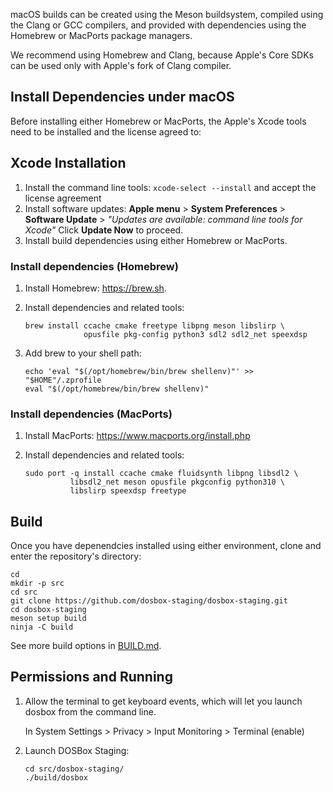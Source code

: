 macOS builds can be created using the Meson buildsystem, compiled using
the Clang or GCC compilers, and provided with dependencies using the Homebrew
or MacPorts package managers.

We recommend using Homebrew and Clang, because Apple's Core SDKs can be
used only with Apple's fork of Clang compiler.

## Install Dependencies under macOS

Before installing either Homebrew or MacPorts, the Apple's Xcode tools need
to be installed and the license agreed to:

## Xcode Installation

1. Install the command line tools: `xcode-select --install`
    and accept the license agreement
2. Install software updates:
    **Apple menu** >
    **System Preferences** >
    **Software Update** >
    *"Updates are available: command line tools for Xcode"*
    Click **Update Now** to proceed.
3. Install build dependencies using either Homebrew or MacPorts.

### Install dependencies (Homebrew)

1. Install Homebrew: <https://brew.sh>.
2. Install dependencies and related tools:

    ``` shell
    brew install ccache cmake freetype libpng meson libslirp \
                 opusfile pkg-config python3 sdl2 sdl2_net speexdsp
    ```

3. Add brew to your shell path:

    ``` shell
    echo 'eval "$(/opt/homebrew/bin/brew shellenv)"' >> "$HOME"/.zprofile
    eval "$(/opt/homebrew/bin/brew shellenv)"
    ```

### Install dependencies (MacPorts)

1. Install MacPorts: <https://www.macports.org/install.php>
2. Install dependencies and related tools:

    ``` shell
    sudo port -q install ccache cmake fluidsynth libpng libsdl2 \
              libsdl2_net meson opusfile pkgconfig python310 \
              libslirp speexdsp freetype
    ```

## Build

Once you have depenendcies installed using either environment, clone and
enter the repository's directory:

``` shell
cd
mkdir -p src
cd src
git clone https://github.com/dosbox-staging/dosbox-staging.git
cd dosbox-staging
meson setup build
ninja -C build
```

See more build options in [BUILD.md](/BUILD.md).

## Permissions and Running

1. Allow the terminal to get keyboard events, which will let you
   launch dosbox from the command line.

    In System Settings > Privacy > Input Monitoring > Terminal (enable)

2. Launch DOSBox Staging:

    ``` shell
    cd src/dosbox-staging/
    ./build/dosbox
    ```


